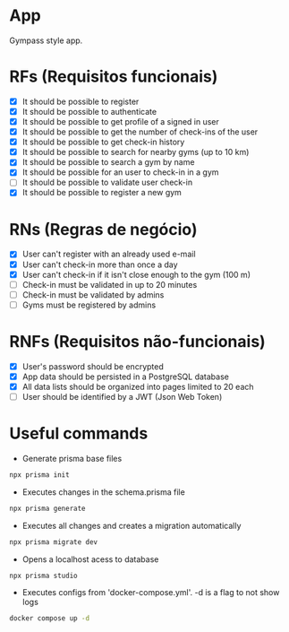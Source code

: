 # App

Gympass style app.

# RFs (Requisitos funcionais)

- [x] It should be possible to register
- [x] It should be possible to authenticate
- [x] It should be possible to get profile of a signed in user
- [x] It should be possible to get the number of check-ins of the user
- [x] It should be possible to get check-in history
- [x] It should be possible to search for nearby gyms (up to 10 km)
- [x] It should be possible to search a gym by name
- [x] It should be possible for an user to check-in in a gym
- [ ] It should be possible to validate user check-in
- [x] It should be possible to register a new gym
 
# RNs (Regras de negócio)

- [x] User can't register with an already used e-mail
- [x] User can't check-in more than once a day
- [x] User can't check-in if it isn't close enough to the gym (100 m)
- [ ] Check-in must be validated in up to 20 minutes
- [ ] Check-in must be validated by admins
- [ ] Gyms must be registered by admins

# RNFs (Requisitos não-funcionais)

- [x] User's password should be encrypted
- [x] App data should be persisted in a PostgreSQL database
- [x] All data lists should be organized into pages limited to 20 each
- [ ] User should be identified by a JWT (Json Web Token)

# Useful commands

- Generate prisma base files

```sh
npx prisma init
```

- Executes changes in the schema.prisma file

```sh
npx prisma generate
```

- Executes all changes and creates a migration automatically

```sh
npx prisma migrate dev
```

- Opens a localhost acess to database

```sh
npx prisma studio
```

- Executes configs from 'docker-compose.yml'. -d is a flag to not show logs

```sh
docker compose up -d 
```